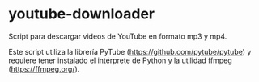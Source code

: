 # youtube-downloader
Script para descargar videos de YouTube en formato mp3 y mp4.

Este script utiliza la librería PyTube (https://github.com/pytube/pytube) y requiere tener instalado el intérprete de Python y la utilidad ffmpeg (https://ffmpeg.org/).
